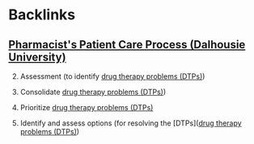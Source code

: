 
# Backlinks
## [Pharmacist's Patient Care Process (Dalhousie University)](<Pharmacist's Patient Care Process (Dalhousie University).md>)
2. Assessment (to identify [drug therapy problems (DTPs)](<drug therapy problems (DTPs).md>))

3. Consolidate [drug therapy problems (DTPs)](<drug therapy problems (DTPs).md>))

4. Prioritize [drug therapy problems (DTPs)](<drug therapy problems (DTPs).md>)

5. Identify and assess options (for resolving the [DTPs]([drug therapy problems (DTPs)](<drug therapy problems (DTPs).md>))


